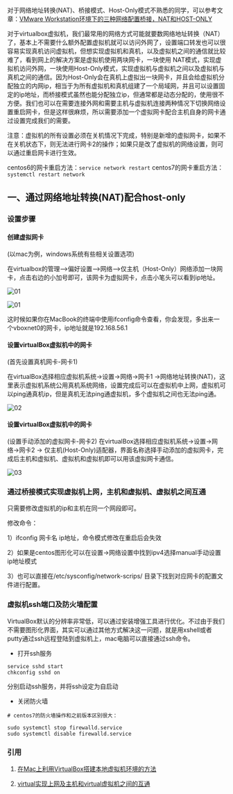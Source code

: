 对于网络地址转换(NAT)、桥接模式、Host-Only模式不熟悉的同学，可以参考文章：[VMware Workstation环境下的三种网络配置桥接，NAT和HOST-ONLY](https://blog.csdn.net/xybelieve1990/article/details/53063774)

对于virtualbox虚拟机，我们最常用的网络方式可能就要数网络地址转换（NAT）了，基本上不需要什么额外配置虚拟机就可以访问外网了，设置端口转发也可以很容易实现真机访问虚拟机，但想实现虚拟机和真机，以及虚拟机之间的通信就比较难了，看到网上的解决方案是虚拟机使用两块网卡，一块使用 NAT模式，实现虚拟机访问外网，一块使用Host-Only模式，实现虚拟机与虚拟机之间以及虚拟机与真机之间的通信。因为Host-Only会在真机上虚拟出一块网卡，并且会给虚拟机分配独立的内网ip，相当于为所有虚拟机和真机组建了一个局域网，并且可以设置固定的ip地址，而桥接模式虽然也能分配独立ip，但通常都是动态分配的，使用很不方便。我们也可以在需要连接外网和需要主机与虚拟机连接两种情况下切换网络设置重启网卡，但是这样很麻烦，所以需要添加一个虚拟网卡配合主机自身的网卡通过设置完成我们的需要。

注意：虚拟机的所有设置必须在关机情况下完成，特别是新增的虚拟网卡，如果不在关机状态下，则无法进行网卡2的操作；如果只是改了虚拟机的网络设置，则可以通过重启网卡进行生效。

centos6的网卡重启方法：`service network restart`
centos7的网卡重启方法：`systemctl restart network`

## 一、通过网络地址转换(NAT)配合host-only
### 设置步骤

#### 创建虚拟网卡

(以mac为例，windows系统有些相关设置选项)

在virtualbox的管理-->偏好设置-->网络-->仅主机（Host-Only）网络添加一块网卡，点击右边的小加号即可，该网卡为虚拟网卡，点击小笔头可以看到ip地址。

![01](https://github.com/lizj3624/mynote/blob/master/Cloud-Native/mac-vbox/picture/mac-vx-04.jpg)

![01](https://github.com/lizj3624/mynote/blob/master/Cloud-Native/mac-vbox/picture/mac-vx-01.jpg)

这时候如果你在MacBook的终端中使用ifconfig命令查看，你会发现，多出来一个vboxnet0的网卡，ip地址就是192.168.56.1

#### 设置virtualBox虚拟机中的网卡

(首先设置真机网卡-网卡1)

在virtualBox选择相应虚拟机系统->设置->网络->网卡1 ->网络地址转换(NAT)，这里表示虚拟机系统公用真机系统网络，设置完成后可以在虚拟机中上网，虚拟机可以ping通真机ip，但是真机无法ping通虚拟机，多个虚拟机之间也无法ping通。

![02](https://github.com/lizj3624/mynote/blob/master/Cloud-Native/mac-vbox/picture/mac-vx-02.png)

#### 设置virtualBox虚拟机中的网卡

(设置手动添加的虚拟网卡-网卡2)
在virtualBox选择相应虚拟机系统->设置->网络->网卡2 -> 仅主机(Host-Only)适配器，界面名称选择手动添加的虚拟网卡，完成后主机和虚拟机、虚拟机和虚拟机即可以用该虚拟网卡通信。

![03](https://github.com/lizj3624/mynote/blob/master/Cloud-Native/mac-vbox/picture/mac-vx-03.png)

 

### 通过桥接模式实现虚拟机上网，主机和虚拟机、虚拟机之间互通
只需要修改虚拟机的ip和主机在同一个网段即可。

修改命令：

1）ifconfig 网卡名 ip地址，命令模式修改在重启后会失效

2）如果是centos图形化可以在设置->网络设置中找到ipv4选择manual手动设置ip地址模式

3）也可以直接在/etc/sysconfig/network-scrips/ 目录下找到对应网卡的配置文件进行配置。

### 虚拟机ssh端口及防火墙配置
VirtualBox默认的分辨率非常低，可以通过安装增强工具进行优化。不过由于我们不需要图形化界面，其实可以通过其他方式解决这一问题，就是用xshell或者putty通过ssh远程登陆到虚拟机上，mac电脑可以直接通过ssh命令。

* 打开ssh服务

```shell
service sshd start
chkconfig sshd on
```


分别启动ssh服务，并将ssh设定为自启动

* 关闭防火墙

```shell
# centos7的防火墙操作和之前版本区别很大：

sudo systemctl stop firewalld.service
sudo systemctl disable firewalld.service
```



### 引用

1. [在Mac上利用VirtualBox搭建本地虚拟机环境的方法](https://m.yisu.com/zixun/150751.html)

2. [virtual实现上网及主机和virtual虚拟机之间的互通](https://blog.csdn.net/xybelieve1990/article/details/86736961)